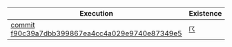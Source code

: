 | Execution | Existence | Support |
| --- | --- | --- |
| [commit f90c39a7dbb399867ea4cc4a029e9740e87349e5](https://github.com/Informatievlaanderen/Data.Vlaanderen.be2/commit/f90c39a7dbb399867ea4cc4a029e9740e87349e5) | [&#9736;](/report4/existence_publicationpoints.report.md)| [&#9736;](/report4/support_publicationpoints.report.md)|
